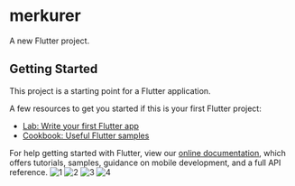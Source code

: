 # merkurer

A new Flutter project.

## Getting Started

This project is a starting point for a Flutter application.

A few resources to get you started if this is your first Flutter project:

- [Lab: Write your first Flutter app](https://flutter.dev/docs/get-started/codelab)
- [Cookbook: Useful Flutter samples](https://flutter.dev/docs/cookbook)

For help getting started with Flutter, view our
[online documentation](https://flutter.dev/docs), which offers tutorials,
samples, guidance on mobile development, and a full API reference.
![1](https://user-images.githubusercontent.com/82287942/172023495-72b17d4f-1975-4f23-b8ac-83e99e09ec35.jpeg)
![2](https://user-images.githubusercontent.com/82287942/172023497-3f5cb779-256a-4e61-b96d-ba6b4635178a.jpeg)
![3](https://user-images.githubusercontent.com/82287942/172023500-185f1a31-3750-4ebd-869d-b853f8c5cc5c.jpeg)
![4](https://user-images.githubusercontent.com/82287942/172023501-6f742741-05d7-4484-81ab-90b8f3fccd0c.jpeg)
